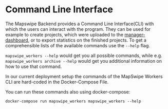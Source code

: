 # Command Line Interface

The Mapswipe Backend provides a Command Line Interface(CLI) with which the users can interact with the program.
They can be used for example to create projects, which were uploaded to the [manager-dashboard](for_mapswipe_managers.html),
or to export statistics on the finished projects. To get a comprehensible lists of the available commands use the ```--help``` flag.

```mapswipe_workers --help``` would get you all possible commands, while e.g. ```mapswipe_workers archive --help``` would get you additional information on how to use that command.

In our current deployment setup the commands of the MapSwipe Workers CLI are hard-coded in the Docker-Compose File.

You can run these commands also using docker-compose:

```
docker-compose run mapswipe_workers mapswipe_workers --help
```
